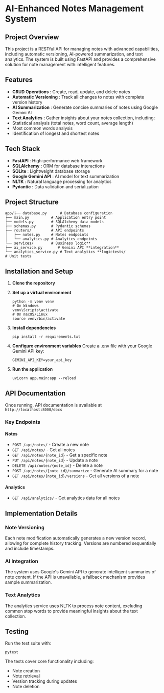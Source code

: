 # AI-Enhanced Notes Management System

## Project Overview

This project is a RESTful API for managing notes with advanced capabilities, including automatic versioning, AI-powered summarization, and text analytics. The system is built using FastAPI and provides a comprehensive solution for note management with intelligent features.

## Features

* **CRUD Operations** : Create, read, update, and delete notes
* **Automatic Versioning** : Track all changes to notes with complete version history
* **AI Summarization** : Generate concise summaries of notes using Google Gemini AI
* **Text Analytics** : Gather insights about your notes collection, including:
* Statistical analysis (total notes, word count, average length)
* Most common words analysis
* Identification of longest and shortest notes

## Tech Stack

* **FastAPI** : High-performance web framework
* **SQLAlchemy** : ORM for database interactions
* **SQLite** : Lightweight database storage
* **Google Gemini API** : AI model for text summarization
* **NLTK** : Natural language processing for analytics
* **Pydantic** : Data validation and serialization

## Project Structure


```
app/├── database.py      # Database configuration
├── main.py          # Application entry point
├── models.py        # SQLAlchemy data models
├── schemas.py       # Pydantic schemas
├── routers/         # API endpoints
│   ├── notes.py     # Notes endpoints
│   └── analytics.py # Analytics endpoints
└── services/        # Business logic**  
├── ai_service.py       # Gemini API **integration**  
└── analytics_service.py # Text analytics **logictests/               # Unit tests
```


## Installation and Setup

1. **Clone the repository**
2. **Set up a virtual environment**

   ```
   python -m venv venv
   # On Windows
   venv\Scripts\activate
   # On macOS/Linux
   source venv/bin/activate
   ```
3. **Install dependencies**

   ```
   pip install -r requirements.txt
   ```
4. **Configure environment variables** Create a [.env](vscode-file://vscode-app/c:/Users/koval/AppData/Local/Programs/Microsoft%20VS%20Code/resources/app/out/vs/code/electron-sandbox/workbench/workbench.html) file with your Google Gemini API key:

   ```
   GEMINI_API_KEY=your_api_key
   ```
5. **Run the application**

   ```
   uvicorn app.main:app --reload
   ```

## API Documentation

Once running, API documentation is available at `http://localhost:8000/docs`

### Key Endpoints

#### Notes

* `POST /api/notes/` - Create a new note
* `GET /api/notes/` - Get all notes
* `GET /api/notes/{note_id}` - Get a specific note
* `PUT /api/notes/{note_id}` - Update a note
* `DELETE /api/notes/{note_id}` - Delete a note
* `POST /api/notes/{note_id}/summarize` - Generate AI summary for a note
* `GET /api/notes/{note_id}/versions` - Get all versions of a note

#### Analytics

* `GET /api/analytics/` - Get analytics data for all notes

## Implementation Details

### Note Versioning

Each note modification automatically generates a new version record, allowing for complete history tracking. Versions are numbered sequentially and include timestamps.

### AI Integration

The system uses Google's Gemini API to generate intelligent summaries of note content. If the API is unavailable, a fallback mechanism provides sample summarization.

### Text Analytics

The analytics service uses NLTK to process note content, excluding common stop words to provide meaningful insights about the text collection.

## Testing

Run the test suite with:

```
pytest
```

The tests cover core functionality including:

* Note creation
* Note retrieval
* Version tracking during updates
* Note deletion
